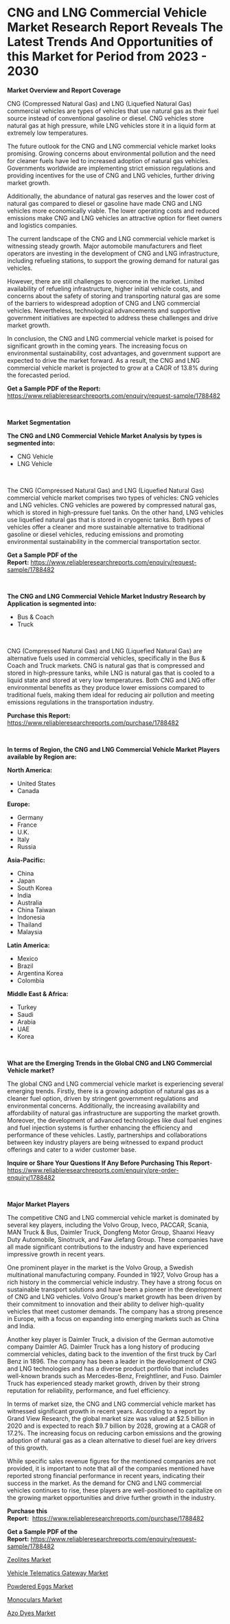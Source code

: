 <p><h1>CNG and LNG Commercial Vehicle Market Research Report Reveals The Latest Trends And Opportunities of this Market for Period from 2023 - 2030</h1></p><p><strong>Market Overview and Report Coverage</strong></p>
<p><p>CNG (Compressed Natural Gas) and LNG (Liquefied Natural Gas) commercial vehicles are types of vehicles that use natural gas as their fuel source instead of conventional gasoline or diesel. CNG vehicles store natural gas at high pressure, while LNG vehicles store it in a liquid form at extremely low temperatures.</p><p>The future outlook for the CNG and LNG commercial vehicle market looks promising. Growing concerns about environmental pollution and the need for cleaner fuels have led to increased adoption of natural gas vehicles. Governments worldwide are implementing strict emission regulations and providing incentives for the use of CNG and LNG vehicles, further driving market growth.</p><p>Additionally, the abundance of natural gas reserves and the lower cost of natural gas compared to diesel or gasoline have made CNG and LNG vehicles more economically viable. The lower operating costs and reduced emissions make CNG and LNG vehicles an attractive option for fleet owners and logistics companies.</p><p>The current landscape of the CNG and LNG commercial vehicle market is witnessing steady growth. Major automobile manufacturers and fleet operators are investing in the development of CNG and LNG infrastructure, including refueling stations, to support the growing demand for natural gas vehicles.</p><p>However, there are still challenges to overcome in the market. Limited availability of refueling infrastructure, higher initial vehicle costs, and concerns about the safety of storing and transporting natural gas are some of the barriers to widespread adoption of CNG and LNG commercial vehicles. Nevertheless, technological advancements and supportive government initiatives are expected to address these challenges and drive market growth.</p><p>In conclusion, the CNG and LNG commercial vehicle market is poised for significant growth in the coming years. The increasing focus on environmental sustainability, cost advantages, and government support are expected to drive the market forward. As a result, the CNG and LNG commercial vehicle market is projected to grow at a CAGR of 13.8% during the forecasted period.</p></p>
<p><strong>Get a Sample PDF of the Report:</strong> <a href="https://www.reliableresearchreports.com/enquiry/request-sample/1788482">https://www.reliableresearchreports.com/enquiry/request-sample/1788482</a></p>
<p>&nbsp;</p>
<p><strong>Market Segmentation</strong></p>
<p><strong>The CNG and LNG Commercial Vehicle Market Analysis by types is segmented into:</strong></p>
<p><ul><li>CNG Vehicle</li><li>LNG Vehicle</li></ul></p>
<p>&nbsp;</p>
<p><p>The CNG (Compressed Natural Gas) and LNG (Liquefied Natural Gas) commercial vehicle market comprises two types of vehicles: CNG vehicles and LNG vehicles. CNG vehicles are powered by compressed natural gas, which is stored in high-pressure fuel tanks. On the other hand, LNG vehicles use liquefied natural gas that is stored in cryogenic tanks. Both types of vehicles offer a cleaner and more sustainable alternative to traditional gasoline or diesel vehicles, reducing emissions and promoting environmental sustainability in the commercial transportation sector.</p></p>
<p><strong>Get a Sample PDF of the Report:</strong>&nbsp;<a href="https://www.reliableresearchreports.com/enquiry/request-sample/1788482">https://www.reliableresearchreports.com/enquiry/request-sample/1788482</a></p>
<p>&nbsp;</p>
<p><strong>The CNG and LNG Commercial Vehicle Market Industry Research by Application is segmented into:</strong></p>
<p><ul><li>Bus & Coach</li><li>Truck</li></ul></p>
<p>&nbsp;</p>
<p><p>CNG (Compressed Natural Gas) and LNG (Liquefied Natural Gas) are alternative fuels used in commercial vehicles, specifically in the Bus & Coach and Truck markets. CNG is natural gas that is compressed and stored in high-pressure tanks, while LNG is natural gas that is cooled to a liquid state and stored at very low temperatures. Both CNG and LNG offer environmental benefits as they produce lower emissions compared to traditional fuels, making them ideal for reducing air pollution and meeting emissions regulations in the transportation industry.</p></p>
<p><strong>Purchase this Report:</strong>&nbsp; <a href="https://www.reliableresearchreports.com/purchase/1788482">https://www.reliableresearchreports.com/purchase/1788482</a></p>
<p>&nbsp;</p>
<p><strong>In terms of Region, the CNG and LNG Commercial Vehicle Market Players available by Region are:</strong></p>
<p>
    <p> <strong> North America: </strong>
        <ul>
            <li>United States</li>
            <li>Canada</li>
        </ul>
        </p> 
    <p> <strong> Europe: </strong>
        <ul>
            <li>Germany</li>
            <li>France</li>
            <li>U.K.</li>
            <li>Italy</li>
            <li>Russia</li>
        </ul>
        </p> 
    <p> <strong> Asia-Pacific: </strong>
        <ul>
            <li>China</li>
            <li>Japan</li>
            <li>South Korea</li>
            <li>India</li>
            <li>Australia</li>
            <li>China Taiwan</li>
            <li>Indonesia</li>
            <li>Thailand</li>
            <li>Malaysia</li>
        </ul>
        </p> 
    <p> <strong> Latin America: </strong>
        <ul>
            <li>Mexico</li>
            <li>Brazil</li>
            <li>Argentina Korea</li>
            <li>Colombia</li>
        </ul>
        </p> 
    <p> <strong> Middle East & Africa: </strong>
        <ul>
            <li>Turkey</li>
            <li>Saudi</li>
            <li>Arabia</li>
            <li>UAE</li>
            <li>Korea</li>
        </ul>
    </p>
    </p>
<p>&nbsp;</p>
<p><strong>What are the Emerging Trends in the Global CNG and LNG Commercial Vehicle market?</strong></p>
<p><p>The global CNG and LNG commercial vehicle market is experiencing several emerging trends. Firstly, there is a growing adoption of natural gas as a cleaner fuel option, driven by stringent government regulations and environmental concerns. Additionally, the increasing availability and affordability of natural gas infrastructure are supporting the market growth. Moreover, the development of advanced technologies like dual fuel engines and fuel injection systems is further enhancing the efficiency and performance of these vehicles. Lastly, partnerships and collaborations between key industry players are being witnessed to expand product offerings and cater to a wider customer base.</p></p>
<p><strong>Inquire or Share Your Questions If Any Before Purchasing This Report</strong>- <a href="https://www.reliableresearchreports.com/enquiry/pre-order-enquiry/1788482">https://www.reliableresearchreports.com/enquiry/pre-order-enquiry/1788482</a></p>
<p>&nbsp;</p>
<p><strong>Major Market Players</strong></p>
<p><p>The competitive CNG and LNG commercial vehicle market is dominated by several key players, including the Volvo Group, Iveco, PACCAR, Scania, MAN Truck & Bus, Daimler Truck, Dongfeng Motor Group, Shaanxi Heavy Duty Automobile, Sinotruck, and Faw Jiefang Group. These companies have all made significant contributions to the industry and have experienced impressive growth in recent years.</p><p>One prominent player in the market is the Volvo Group, a Swedish multinational manufacturing company. Founded in 1927, Volvo Group has a rich history in the commercial vehicle industry. They have a strong focus on sustainable transport solutions and have been a pioneer in the development of CNG and LNG vehicles. Volvo Group's market growth has been driven by their commitment to innovation and their ability to deliver high-quality vehicles that meet customer demands. The company has a strong presence in Europe, with a focus on expanding into emerging markets such as China and India.</p><p>Another key player is Daimler Truck, a division of the German automotive company Daimler AG. Daimler Truck has a long history of producing commercial vehicles, dating back to the invention of the first truck by Carl Benz in 1896. The company has been a leader in the development of CNG and LNG technologies and has a diverse product portfolio that includes well-known brands such as Mercedes-Benz, Freightliner, and Fuso. Daimler Truck has experienced steady market growth, driven by their strong reputation for reliability, performance, and fuel efficiency.</p><p>In terms of market size, the CNG and LNG commercial vehicle market has witnessed significant growth in recent years. According to a report by Grand View Research, the global market size was valued at $2.5 billion in 2020 and is expected to reach $9.7 billion by 2028, growing at a CAGR of 17.2%. The increasing focus on reducing carbon emissions and the growing adoption of natural gas as a clean alternative to diesel fuel are key drivers of this growth.</p><p>While specific sales revenue figures for the mentioned companies are not provided, it is important to note that all of the companies mentioned have reported strong financial performance in recent years, indicating their success in the market. As the demand for CNG and LNG commercial vehicles continues to rise, these players are well-positioned to capitalize on the growing market opportunities and drive further growth in the industry.</p></p>
<p><strong>Purchase this Report:</strong>&nbsp;&nbsp;<a href="https://www.reliableresearchreports.com/purchase/1788482">https://www.reliableresearchreports.com/purchase/1788482</a></p>
<p></p>
<p><strong>Get a Sample PDF of the Report:</strong>&nbsp;<a href="https://www.reliableresearchreports.com/enquiry/request-sample/1788482">https://www.reliableresearchreports.com/enquiry/request-sample/1788482</a></p>
<p><p><a href="https://www.linkedin.com/pulse/zeolites-market-size-growth-forecast-from-2023-2030-elsemarket-oqe6c/">Zeolites Market</a></p><p><a href="https://github.com/ashepherd82/Market-Research-Report-List-1/blob/main/vehicle-telematics-gateway-market.md">Vehicle Telematics Gateway Market</a></p><p><a href="https://medium.com/@kabirkhanrp23/powdered-eggs-market-furnishes-information-on-market-share-market-trends-and-market-growth-1d84f3cbc9cd">Powdered Eggs Market</a></p><p><a href="https://medium.com/@robinrathi2023/monoculars-market-share-evolution-and-market-growth-trends-2023-2030-64aa73e02c29">Monoculars Market</a></p><p><a href="https://www.linkedin.com/pulse/decoding-azo-dyes-market-deep-dive-latest-trends-segmentation-hniac/">Azo Dyes Market</a></p></p>